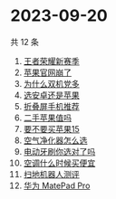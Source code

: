 # 2023-09-20

共 12 条

<!-- BEGIN -->
<!-- 最后更新时间 Wed Sep 20 2023 17:07:17 GMT+0800 (China Standard Time) -->

1. [王者荣耀新赛季](https://www.zhihu.com/search?q=%E7%8E%8B%E8%80%85%E8%8D%A3%E8%80%80%E6%96%B0%E8%B5%9B%E5%AD%A3)
1. [苹果官网崩了](https://www.zhihu.com/search?q=%E8%8B%B9%E6%9E%9C%E5%AE%98%E7%BD%91%E5%B4%A9%E4%BA%86)
1. [为什么双机党多](https://www.zhihu.com/search?q=%E4%B8%BA%E4%BB%80%E4%B9%88%E5%8F%8C%E6%9C%BA%E5%85%9A%E5%A4%9A)
1. [选安卓还是苹果](https://www.zhihu.com/search?q=%E9%80%89%E5%AE%89%E5%8D%93%E8%BF%98%E6%98%AF%E8%8B%B9%E6%9E%9C)
1. [折叠屏手机推荐](https://www.zhihu.com/search?q=%E6%8A%98%E5%8F%A0%E5%B1%8F%E6%89%8B%E6%9C%BA%E6%8E%A8%E8%8D%90)
1. [二手苹果值吗](https://www.zhihu.com/search?q=%E4%BA%8C%E6%89%8B%E8%8B%B9%E6%9E%9C%E5%80%BC%E5%90%97)
1. [要不要买苹果15](https://www.zhihu.com/search?q=%E8%A6%81%E4%B8%8D%E8%A6%81%E4%B9%B0%E8%8B%B9%E6%9E%9C15)
1. [空气净化器怎么选](https://www.zhihu.com/search?q=%E7%A9%BA%E6%B0%94%E5%87%80%E5%8C%96%E5%99%A8%E6%80%8E%E4%B9%88%E9%80%89)
1. [电动牙刷你选对了吗](https://www.zhihu.com/search?q=%E7%94%B5%E5%8A%A8%E7%89%99%E5%88%B7%E4%BD%A0%E9%80%89%E5%AF%B9%E4%BA%86%E5%90%97)
1. [空调什么时候买便宜](https://www.zhihu.com/search?q=%E7%A9%BA%E8%B0%83%E4%BB%80%E4%B9%88%E6%97%B6%E5%80%99%E4%B9%B0%E4%BE%BF%E5%AE%9C)
1. [扫地机器人测评](https://www.zhihu.com/search?q=%E6%89%AB%E5%9C%B0%E6%9C%BA%E5%99%A8%E4%BA%BA%E6%B5%8B%E8%AF%84)
1. [华为 MatePad Pro](https://www.zhihu.com/search?q=%E5%8D%8E%E4%B8%BA%20MatePad%20Pro)

<!-- END -->
